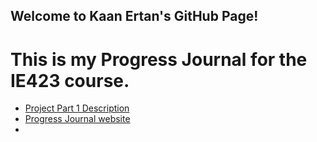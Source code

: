 ## Welcome to Kaan Ertan's GitHub Page!

# This is my Progress Journal for the IE423 course.

* [Project Part 1 Description]()
* [Progress Journal website](https://github.com/BU-IE-423/fall-23-kaanertan/)
* 
